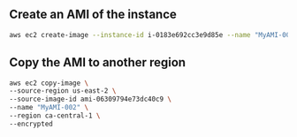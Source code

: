 ## Create an AMI of the instance
```sh
aws ec2 create-image --instance-id i-0183e692cc3e9d85e --name "MyAMI-001"
```

## Copy the AMI to another region
```sh
aws ec2 copy-image \
--source-region us-east-2 \
--source-image-id ami-06309794e73dc40c9 \
--name "MyAMI-002" \
--region ca-central-1 \
--encrypted
```
